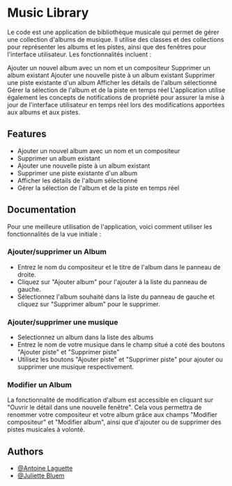 
# Music Library

Le code est une application de bibliothèque musicale qui permet de gérer une collection d'albums de musique. Il utilise des classes et des collections pour représenter les albums et les pistes, ainsi que des fenêtres pour l'interface utilisateur. Les fonctionnalités incluent :

Ajouter un nouvel album avec un nom et un compositeur
Supprimer un album existant
Ajouter une nouvelle piste à un album existant
Supprimer une piste existante d'un album
Afficher les détails de l'album sélectionné
Gérer la sélection de l'album et de la piste en temps réel
L'application utilise également les concepts de notifications de propriété pour assurer la mise à jour de l'interface utilisateur en temps réel lors des modifications apportées aux albums et aux pistes.
## Features

- Ajouter un nouvel album avec un nom et un compositeur
- Supprimer un album existant
- Ajouter une nouvelle piste à un album existant
- Supprimer une piste existante d'un album
- Afficher les détails de l'album sélectionné
- Gérer la sélection de l'album et de la piste en temps réel


## Documentation

Pour une meilleure utilisation de l'application, voici comment utiliser les fonctionnalités de la vue initiale :

### Ajouter/supprimer un Album

- Entrez le nom du compositeur et le titre de l'album dans le panneau de droite.
- Cliquez sur "Ajouter album" pour l'ajouter à la liste du panneau de gauche.
- Sélectionnez l'album souhaité dans la liste du panneau de gauche et cliquez sur "Supprimer album" pour le supprimer.

### Ajouter/supprimer une musique

- Selectionnez un album dans la liste des albums
- Entrez le nom de votre musique dans le champ situé a coté des boutons "Ajouter piste" et "Supprimer piste"
- Utilisez les boutons "Ajouter piste" et "Supprimer piste" pour ajouter ou supprimer une musique respectivement.

### Modifier un Album

La fonctionnalité de modification d'album est accessible en cliquant sur "Ouvrir le détail dans une nouvelle fenêtre". Cela vous permettra de renommer votre compositeur et votre album grâce aux champs "Modifier compositeur" et "Modifier album", ainsi que d'ajouter ou de supprimer des pistes musicales à volonté.
## Authors

- [@Antoine Laguette](https://www.github.com/A-LGTT)
- [@Juliette Bluem](https://www.github.com/Juju-sail)

